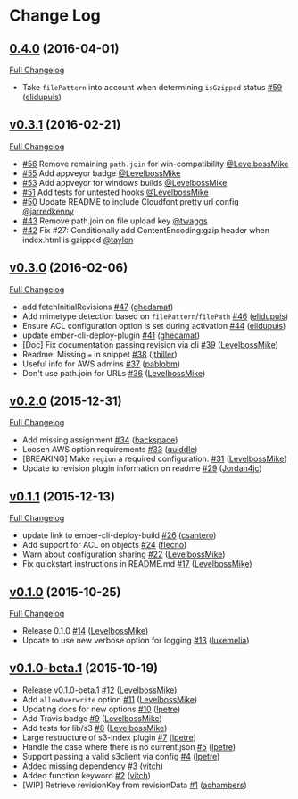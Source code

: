# Change Log

## [0.4.0](https://github.com/ember-cli-deploy/ember-cli-deploy-s3-index/tree/0.4.0) (2016-04-01)
[Full Changelog](https://github.com/ember-cli-deploy/ember-cli-deploy-s3-index/compare/v0.3.1...0.4.0)

- Take `filePattern` into account when determining `isGzipped` status [\#59](https://github.com/ember-cli-deploy/ember-cli-deploy-s3-index/pull/59) ([elidupuis](https://github.com/elidupuis))

## [v0.3.1](https://github.com/ember-cli-deploy/ember-cli-deploy-s3-index/tree/0.3.1) (2016-02-21)
[Full Changelog](https://github.com/ember-cli-deploy/ember-cli-deploy-s3-index/compare/v0.3.0...v0.3.1)

- [#56](https://github.com/ember-cli-deploy/ember-cli-deploy-s3-index/pull/56) Remove remaining `path.join` for win-compatibility [@LevelbossMike](https://github.com/LevelbossMike)
- [#55](https://github.com/ember-cli-deploy/ember-cli-deploy-s3-index/pull/55) Add appveyor badge [@LevelbossMike](https://github.com/LevelbossMike)
- [#53](https://github.com/ember-cli-deploy/ember-cli-deploy-s3-index/pull/53) Add appveyor for windows builds [@LevelbossMike](https://github.com/LevelbossMike)
- [#51](https://github.com/ember-cli-deploy/ember-cli-deploy-s3-index/pull/51) Add tests for untested hooks [@LevelbossMike](https://github.com/LevelbossMike)
- [#50](https://github.com/ember-cli-deploy/ember-cli-deploy-s3-index/pull/50) Update README to include Cloudfont pretty url config [@jarredkenny](https://github.com/jarredkenny)
- [#43](https://github.com/ember-cli-deploy/ember-cli-deploy-s3-index/pull/43) Remove path.join on file upload key [@twaggs](https://github.com/twaggs)
- [#42](https://github.com/ember-cli-deploy/ember-cli-deploy-s3-index/pull/42) Fix #27: Conditionally add ContentEncoding:gzip header when index.html is gzipped [@taylon](https://github.com/taylon)

## [v0.3.0](https://github.com/ember-cli-deploy/ember-cli-deploy-s3-index/tree/0.3.0) (2016-02-06)
[Full Changelog](https://github.com/ember-cli-deploy/ember-cli-deploy-s3-index/compare/v0.2.0...v0.3.0)

- add fetchInitialRevisions [\#47](https://github.com/ember-cli-deploy/ember-cli-deploy-s3-index/pull/47) ([ghedamat](https://github.com/ghedamat))
- Add mimetype detection based on `filePattern`/`filePath` [\#46](https://github.com/ember-cli-deploy/ember-cli-deploy-s3-index/pull/46) ([elidupuis](https://github.com/elidupuis))
- Ensure ACL configuration option is set during activation [\#44](https://github.com/ember-cli-deploy/ember-cli-deploy-s3-index/pull/44) ([elidupuis](https://github.com/elidupuis))
- update ember-cli-deploy-plugin [\#41](https://github.com/ember-cli-deploy/ember-cli-deploy-s3-index/pull/41) ([ghedamat](https://github.com/ghedamat))
- \[Doc\] Fix documentation passing revision via cli [\#39](https://github.com/ember-cli-deploy/ember-cli-deploy-s3-index/pull/39) ([LevelbossMike](https://github.com/LevelbossMike))
- Readme: Missing `=` in snippet [\#38](https://github.com/ember-cli-deploy/ember-cli-deploy-s3-index/pull/38) ([jthiller](https://github.com/jthiller))
- Useful info for AWS admins [\#37](https://github.com/ember-cli-deploy/ember-cli-deploy-s3-index/pull/37) ([pablobm](https://github.com/pablobm))
- Don't use path.join for URLs [\#36](https://github.com/ember-cli-deploy/ember-cli-deploy-s3-index/pull/36) ([LevelbossMike](https://github.com/LevelbossMike))

## [v0.2.0](https://github.com/ember-cli-deploy/ember-cli-deploy-s3-index/tree/v0.2.0) (2015-12-31)
[Full Changelog](https://github.com/ember-cli-deploy/ember-cli-deploy-s3-index/compare/v0.1.1...v0.2.0)

- Add missing assignment [\#34](https://github.com/ember-cli-deploy/ember-cli-deploy-s3-index/pull/34) ([backspace](https://github.com/backspace))
- Loosen AWS option requirements [\#33](https://github.com/ember-cli-deploy/ember-cli-deploy-s3-index/pull/33) ([quiddle](https://github.com/quiddle))
- \[BREAKING\] Make `region` a required configuration. [\#31](https://github.com/ember-cli-deploy/ember-cli-deploy-s3-index/pull/31) ([LevelbossMike](https://github.com/LevelbossMike))
- Update to revision plugin information on readme [\#29](https://github.com/ember-cli-deploy/ember-cli-deploy-s3-index/pull/29) ([Jordan4jc](https://github.com/Jordan4jc))

## [v0.1.1](https://github.com/ember-cli-deploy/ember-cli-deploy-s3-index/tree/v0.1.1) (2015-12-13)
[Full Changelog](https://github.com/ember-cli-deploy/ember-cli-deploy-s3-index/compare/v0.1.0...v0.1.1)

- update link to ember-cli-deploy-build [\#26](https://github.com/ember-cli-deploy/ember-cli-deploy-s3-index/pull/26) ([csantero](https://github.com/csantero))
- Add support for ACL on objects [\#24](https://github.com/ember-cli-deploy/ember-cli-deploy-s3-index/pull/24) ([flecno](https://github.com/flecno))
- Warn about configuration sharing [\#22](https://github.com/ember-cli-deploy/ember-cli-deploy-s3-index/pull/22) ([LevelbossMike](https://github.com/LevelbossMike))
- Fix quickstart instructions in README.md [\#17](https://github.com/ember-cli-deploy/ember-cli-deploy-s3-index/pull/17) ([LevelbossMike](https://github.com/LevelbossMike))

## [v0.1.0](https://github.com/ember-cli-deploy/ember-cli-deploy-s3-index/tree/v0.1.0) (2015-10-25)
[Full Changelog](https://github.com/ember-cli-deploy/ember-cli-deploy-s3-index/compare/v0.1.0-beta.1...v0.1.0)

- Release 0.1.0 [\#14](https://github.com/ember-cli-deploy/ember-cli-deploy-s3-index/pull/14) ([LevelbossMike](https://github.com/LevelbossMike))
- Update to use new verbose option for logging [\#13](https://github.com/ember-cli-deploy/ember-cli-deploy-s3-index/pull/13) ([lukemelia](https://github.com/lukemelia))

## [v0.1.0-beta.1](https://github.com/ember-cli-deploy/ember-cli-deploy-s3-index/tree/v0.1.0-beta.1) (2015-10-19)

- Release v0.1.0-beta.1 [\#12](https://github.com/ember-cli-deploy/ember-cli-deploy-s3-index/pull/12) ([LevelbossMike](https://github.com/LevelbossMike))
- Add `allowOverwrite` option [\#11](https://github.com/ember-cli-deploy/ember-cli-deploy-s3-index/pull/11) ([LevelbossMike](https://github.com/LevelbossMike))
- Updating docs for new options [\#10](https://github.com/ember-cli-deploy/ember-cli-deploy-s3-index/pull/10) ([lpetre](https://github.com/lpetre))
- Add Travis badge [\#9](https://github.com/ember-cli-deploy/ember-cli-deploy-s3-index/pull/9) ([LevelbossMike](https://github.com/LevelbossMike))
- Add tests for lib/s3 [\#8](https://github.com/ember-cli-deploy/ember-cli-deploy-s3-index/pull/8) ([LevelbossMike](https://github.com/LevelbossMike))
- Large restructure of s3-index plugin [\#7](https://github.com/ember-cli-deploy/ember-cli-deploy-s3-index/pull/7) ([lpetre](https://github.com/lpetre))
- Handle the case where there is no current.json [\#5](https://github.com/ember-cli-deploy/ember-cli-deploy-s3-index/pull/5) ([lpetre](https://github.com/lpetre))
- Support passing a valid s3client via config [\#4](https://github.com/ember-cli-deploy/ember-cli-deploy-s3-index/pull/4) ([lpetre](https://github.com/lpetre))
- Added missing dependency [\#3](https://github.com/ember-cli-deploy/ember-cli-deploy-s3-index/pull/3) ([vitch](https://github.com/vitch))
- Added function keyword [\#2](https://github.com/ember-cli-deploy/ember-cli-deploy-s3-index/pull/2) ([vitch](https://github.com/vitch))
- \[WIP\] Retrieve revisionKey from revisionData [\#1](https://github.com/ember-cli-deploy/ember-cli-deploy-s3-index/pull/1) ([achambers](https://github.com/achambers))

